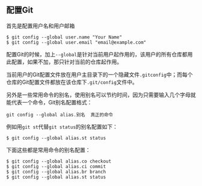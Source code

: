 ## 配置Git

首先是配置用户名和用户邮箱
```
$ git config --global user.name "Your Name"
$ git config --global user.email "email@example.com"
```
配置Git的时候，加上`--global`是针对当前用户起作用的，该用户的所有仓库都用此配置，如果不加，那只针对当前的仓库起作用。

当前用户的Git配置文件放在用户主目录下的一个隐藏文件`.gitconfig`中；而每个仓库的Git配置文件都放在该仓库下`.git/config`文件中。

另外是一些常用命令的别名，使用别名可以节约时间，因为只需要输入几个字母就能代表一个命令，Git别名配置格式：
```
git config --global alias.别名  真正的命令
```

例如用`git st`代替`git status`的别名配置如下：
```
$ git config --global alias.st status
```

下面这些都是常用命令的别名配置：
```
$ git config --global alias.co checkout
$ git config --global alias.ci commit
$ git config --global alias.br branch
$ git config --global alias.st status
```